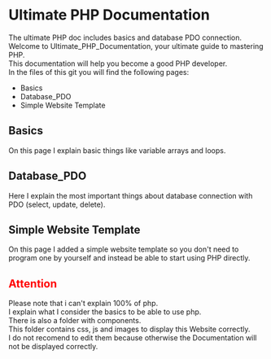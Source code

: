 

<h1>Ultimate PHP Documentation</h1>
The ultimate PHP doc includes basics and database PDO connection.
<br>
Welcome to Ultimate_PHP_Documentation, your ultimate guide to mastering PHP. 
<br>
This documentation will help you become a good PHP developer.
<br>
In the files of this git you will find the following pages:

<ul>
    <li>Basics</li>
    <li>Database_PDO</li>
    <li>Simple Website Template</li>
</ul>

<h2><b>Basics</b></h2> 
On this page I explain basic things like variable arrays and loops.

<br>

<h2><b>Database_PDO</b></h2> 
Here I explain the most important things about database connection with PDO (select, update, delete).

<br>

<h2><b>Simple Website Template</b></h2> 
On this page I added a simple website template so you don't need to program one by yourself and instead be able to start using PHP directly.

<br>

<h2 style="color: red;"><b>Attention</b></h2> 
Please note that i can't explain 100% of php. 
<br>
I explain what I consider the basics to be able to use php.
<br>
There is also a folder with components. 
<br>
This folder contains css, js and images to display this Website correctly. 
<br>
I do not recomend to edit them because otherwise the Documentation will not be displayed correctly.